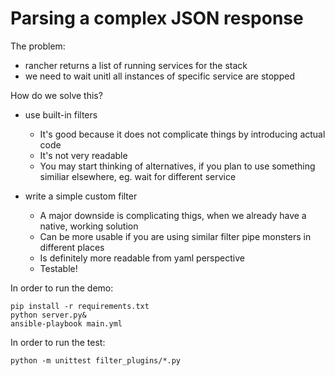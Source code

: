 # Parsing a complex JSON response

The problem:

- rancher returns a list of running services for the stack
- we need to wait unitl all instances of specific service are stopped


How do we solve this?

* use built-in filters
    * It's good because it does not complicate things by introducing actual code
    * It's not very readable
    * You may start thinking of alternatives, if you plan to use something similiar elsewhere, eg. wait for different service

* write a simple custom filter
    * A major downside is complicating thigs, when we already have a native, working solution
    * Can be more usable if you are using similar filter pipe monsters in different places
    * Is definitely more readable from yaml perspective
    * Testable!


In order to run the demo:
```
pip install -r requirements.txt
python server.py&
ansible-playbook main.yml
```

In order to run the test:
```
python -m unittest filter_plugins/*.py
```